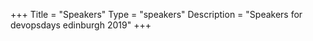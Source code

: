 +++
Title = "Speakers"
Type = "speakers"
Description = "Speakers for devopsdays edinburgh 2019"
+++

